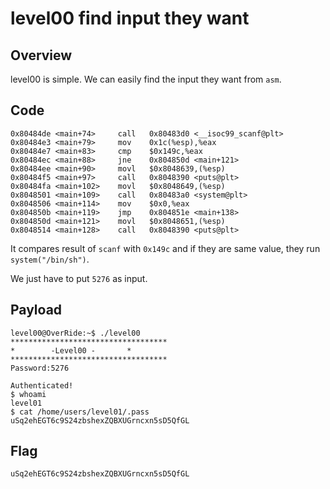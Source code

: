 # level00 find input they want

## Overview
level00 is simple. We can easily find the input they want from `asm`.

## Code
```
0x80484de <main+74>     call   0x80483d0 <__isoc99_scanf@plt>
0x80484e3 <main+79>     mov    0x1c(%esp),%eax
0x80484e7 <main+83>     cmp    $0x149c,%eax
0x80484ec <main+88>     jne    0x804850d <main+121>
0x80484ee <main+90>     movl   $0x8048639,(%esp)
0x80484f5 <main+97>     call   0x8048390 <puts@plt>
0x80484fa <main+102>    movl   $0x8048649,(%esp)
0x8048501 <main+109>    call   0x80483a0 <system@plt>
0x8048506 <main+114>    mov    $0x0,%eax
0x804850b <main+119>    jmp    0x804851e <main+138>
0x804850d <main+121>    movl   $0x8048651,(%esp)
0x8048514 <main+128>    call   0x8048390 <puts@plt>
```
It compares result of `scanf` with `0x149c` and if they are same value, they run `system("/bin/sh")`.

We just have to put `5276` as input. 

## Payload
```
level00@OverRide:~$ ./level00
***********************************
* 	     -Level00 -		  *
***********************************
Password:5276

Authenticated!
$ whoami
level01
$ cat /home/users/level01/.pass
uSq2ehEGT6c9S24zbshexZQBXUGrncxn5sD5QfGL
```

## Flag
```
uSq2ehEGT6c9S24zbshexZQBXUGrncxn5sD5QfGL
```